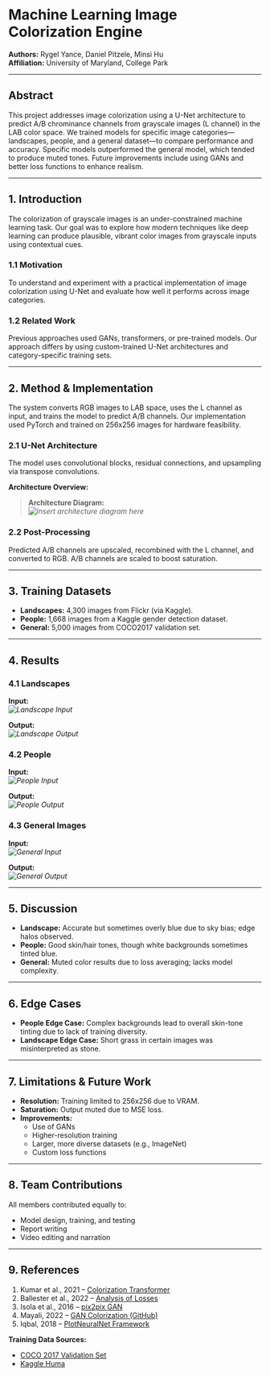 # Machine Learning Image Colorization Engine

**Authors:** Rygel Yance, Daniel Pitzele, Minsi Hu  
**Affiliation:** University of Maryland, College Park  

---

## Abstract

This project addresses image colorization using a U-Net architecture to predict A/B chrominance channels from grayscale images (L channel) in the LAB color space. We trained models for specific image categories—landscapes, people, and a general dataset—to compare performance and accuracy. Specific models outperformed the general model, which tended to produce muted tones. Future improvements include using GANs and better loss functions to enhance realism.

---

## 1. Introduction

The colorization of grayscale images is an under-constrained machine learning task. Our goal was to explore how modern techniques like deep learning can produce plausible, vibrant color images from grayscale inputs using contextual cues.

### 1.1 Motivation

To understand and experiment with a practical implementation of image colorization using U-Net and evaluate how well it performs across image categories.

### 1.2 Related Work

Previous approaches used GANs, transformers, or pre-trained models. Our approach differs by using custom-trained U-Net architectures and category-specific training sets.

---

## 2. Method & Implementation

The system converts RGB images to LAB space, uses the L channel as input, and trains the model to predict A/B channels. Our implementation used PyTorch and trained on 256x256 images for hardware feasibility.

### 2.1 U-Net Architecture

The model uses convolutional blocks, residual connections, and upsampling via transpose convolutions.

**Architecture Overview:**

> **Architecture Diagram:**  
> _![Insert architecture diagram here](path/to/architecture_diagram.png)_

### 2.2 Post-Processing

Predicted A/B channels are upscaled, recombined with the L channel, and converted to RGB. A/B channels are scaled to boost saturation.

---

## 3. Training Datasets

- **Landscapes:** 4,300 images from Flickr (via Kaggle).
- **People:** 1,668 images from a Kaggle gender detection dataset.
- **General:** 5,000 images from COCO2017 validation set.

---

## 4. Results

### 4.1 Landscapes

**Input:**  
_![Landscape Input](path/to/landscape_input.jpg)_

**Output:**  
_![Landscape Output](path/to/landscape_output.jpg)_

### 4.2 People

**Input:**  
_![People Input](path/to/people_input.jpg)_

**Output:**  
_![People Output](path/to/people_output.jpg)_

### 4.3 General Images

**Input:**  
_![General Input](path/to/general_input.jpg)_

**Output:**  
_![General Output](path/to/general_output.jpg)_

---

## 5. Discussion

- **Landscape:** Accurate but sometimes overly blue due to sky bias; edge halos observed.
- **People:** Good skin/hair tones, though white backgrounds sometimes tinted blue.
- **General:** Muted color results due to loss averaging; lacks model complexity.

---

## 6. Edge Cases

- **People Edge Case:** Complex backgrounds lead to overall skin-tone tinting due to lack of training diversity.
- **Landscape Edge Case:** Short grass in certain images was misinterpreted as stone.

---

## 7. Limitations & Future Work

- **Resolution:** Training limited to 256x256 due to VRAM.
- **Saturation:** Output muted due to MSE loss.
- **Improvements:**
  - Use of GANs
  - Higher-resolution training
  - Larger, more diverse datasets (e.g., ImageNet)
  - Custom loss functions

---

## 8. Team Contributions

All members contributed equally to:
- Model design, training, and testing
- Report writing
- Video editing and narration

---

## 9. References

1. Kumar et al., 2021 – [Colorization Transformer](https://arxiv.org/abs/2102.04432)  
2. Ballester et al., 2022 – [Analysis of Losses](https://arxiv.org/abs/2204.02980)  
3. Isola et al., 2016 – [pix2pix GAN](https://arxiv.org/abs/1611.07004)  
4. Mayali, 2022 – [GAN Colorization (GitHub)](https://github.com/mberkay0/image-colorization)  
5. Iqbal, 2018 – [PlotNeuralNet Framework](https://github.com/HarisIqbal88/PlotNeuralNet)  

**Training Data Sources:**
- [COCO 2017 Validation Set](https://cocodataset.org/#home)
- [Kaggle Huma]()
